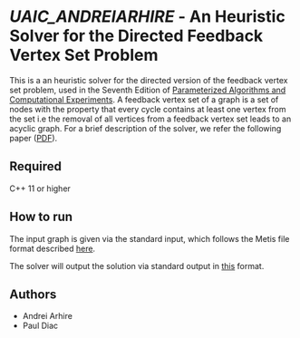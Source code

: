 # _UAIC_ANDREIARHIRE_ - An Heuristic Solver for the Directed Feedback Vertex Set Problem
This is a an heuristic solver for the directed version of the feedback vertex set problem, used in the Seventh Edition of [Parameterized Algorithms and Computational Experiments](https://pacechallenge.org/). A feedback vertex set of a graph is a set of nodes with the property that every cycle contains at least one vertex from the set i.e the removal of all vertices from a feedback vertex set leads to an acyclic graph. For a brief description of the solver, we refer the following paper ([PDF](https://andrei-arhire.web.app/assets/AFC_SOLVER.pdf)).

## Required
C++ 11 or higher

## How to run    
The input graph is given via the standard input, which follows the Metis file format described [here](https://pacechallenge.org/2022/tracks/#input-format). 

The solver will output the solution via standard output in [this](https://pacechallenge.org/2022/tracks/#output-format) format.  

## Authors
 * Andrei Arhire
 * Paul Diac
